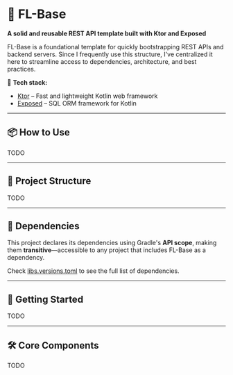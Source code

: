 # 🚀 FL-Base

**A solid and reusable REST API template built with Ktor and Exposed**  

FL-Base is a foundational template for quickly bootstrapping REST APIs and backend servers. Since I frequently use this structure, I've centralized it here to streamline access to dependencies, architecture, and best practices.  

🔹 **Tech stack:**  
- [Ktor](https://github.com/ktorio/ktor) – Fast and lightweight Kotlin web framework  
- [Exposed](https://github.com/JetBrains/Exposed) – SQL ORM framework for Kotlin

---

## 📦 How to Use

TODO

---

## 📂 Project Structure

TODO

---

## 📜 Dependencies
This project declares its dependencies using Gradle's **API scope**, making them **transitive**—accessible to any project that includes FL-Base as a dependency.

Check [libs.versions.toml](gradle/libs.versions.toml) to see the full list of dependencies.

---

## 🚀 Getting Started

TODO

---

## 🛠️ Core Components

TODO